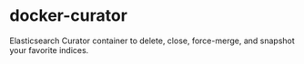 # docker-curator
Elasticsearch Curator container to delete, close, force-merge, and snapshot your favorite indices.

